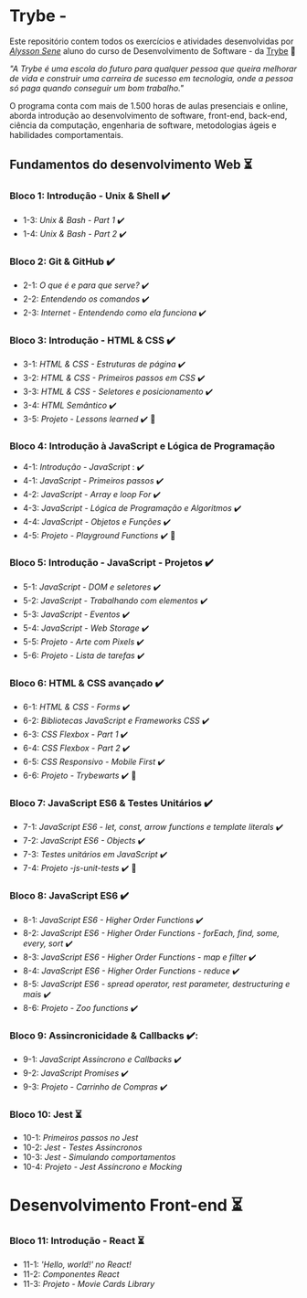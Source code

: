 # Trybe - 

Este repositório contem todos os exercícios e atividades desenvolvidas por _[Alysson Sene](https://www.linkedin.com/in/AlyssonSene/)_ aluno do curso de Desenvolvimento de Software - da [Trybe](https://www.betrybe.com/) :rocket:

_"A Trybe é uma escola do futuro para qualquer pessoa que queira melhorar de vida e construir uma carreira de sucesso em tecnologia, onde a pessoa só paga quando conseguir um bom trabalho."_

O programa conta com mais de 1.500 horas de aulas presenciais e online, aborda introdução ao desenvolvimento de software, front-end, back-end, ciência da computação, engenharia de software, metodologias ágeis e habilidades comportamentais.

## Fundamentos do desenvolvimento Web :hourglass_flowing_sand:

### Bloco 1: Introdução - Unix & Shell :heavy_check_mark:

-  1-3: _Unix & Bash - Part 1_ :heavy_check_mark: 
-  1-4: _Unix & Bash - Part 2_ :heavy_check_mark:

### Bloco 2: Git & GitHub :heavy_check_mark:

-  2-1: _O que é e para que serve?_ :heavy_check_mark:  
-  2-2: _Entendendo os comandos_ :heavy_check_mark:
-  2-3: _Internet - Entendendo como ela funciona_ :heavy_check_mark:

### Bloco 3: Introdução - HTML & CSS :heavy_check_mark:

-  3-1: _HTML & CSS - Estruturas de página_ :heavy_check_mark:
-  3-2: _HTML & CSS - Primeiros passos em CSS_ :heavy_check_mark:
-  3-3: _HTML & CSS - Seletores e posicionamento_ :heavy_check_mark:
-  3-4: _HTML Semântico_ :heavy_check_mark:
-  3-5: _Projeto - Lessons learned_ :heavy_check_mark: :rocket:

### Bloco 4:  Introdução à JavaScript e Lógica de Programação 

- 4-1: _Introdução - JavaScript_ : :heavy_check_mark:
- 4-1: _JavaScript - Primeiros passos_ :heavy_check_mark:
- 4-2: _JavaScript - Array e loop For_ :heavy_check_mark:
- 4-3: _JavaScript - Lógica de Programação e Algoritmos_ :heavy_check_mark:
- 4-4: _JavaScript - Objetos e Funções_ :heavy_check_mark:
- 4-5: _Projeto - Playground Functions_ :heavy_check_mark: :rocket:

### Bloco 5: Introdução - JavaScript - Projetos :heavy_check_mark:

-  5-1: _JavaScript - DOM e seletores_ :heavy_check_mark:
-  5-2: _JavaScript - Trabalhando com elementos_ :heavy_check_mark:
-  5-3: _JavaScript - Eventos_ :heavy_check_mark:
-  5-4: _JavaScript - Web Storage_ :heavy_check_mark:
-  5-5: _Projeto - Arte com Pixels_ :heavy_check_mark:
-  5-6: _Projeto - Lista de tarefas_ :heavy_check_mark:

### Bloco 6: HTML & CSS avançado :heavy_check_mark:

- 6-1: _HTML & CSS - Forms_ :heavy_check_mark:
- 6-2: _Bibliotecas JavaScript e Frameworks CSS_ :heavy_check_mark:
- 6-3: _CSS Flexbox - Part 1_ :heavy_check_mark:
- 6-4: _CSS Flexbox - Part 2_ :heavy_check_mark:
- 6-5: _CSS Responsivo - Mobile First_ :heavy_check_mark:
- 6-6: _Projeto - Trybewarts_ :heavy_check_mark: :rocket:

### Bloco 7: JavaScript ES6 & Testes Unitários :heavy_check_mark:

- 7-1: _JavaScript ES6 - let, const, arrow functions e template literals_ :heavy_check_mark:
- 7-2: _JavaScript ES6 - Objects_ :heavy_check_mark:
- 7-3: _Testes unitários em JavaScript_ :heavy_check_mark:
- 7-4: _Projeto -js-unit-tests_ :heavy_check_mark: :rocket:

### Bloco 8: JavaScript ES6 :heavy_check_mark:

- 8-1: _JavaScript ES6 - Higher Order Functions_ :heavy_check_mark:
- 8-2: _JavaScript ES6 - Higher Order Functions - forEach, find, some, every, sort_ :heavy_check_mark:
- 8-3: _JavaScript ES6 - Higher Order Functions - map e filter_ :heavy_check_mark:
- 8-4: _JavaScript ES6 - Higher Order Functions - reduce_ :heavy_check_mark:
- 8-5: _JavaScript ES6 - spread operator, rest parameter, destructuring e mais_ :heavy_check_mark:
- 8-6: _Projeto - Zoo functions_ :heavy_check_mark:

### Bloco 9: Assincronicidade & Callbacks :heavy_check_mark::

- 9-1: _JavaScript Assíncrono e Callbacks_ :heavy_check_mark:
- 9-2: _JavaScript Promises_ :heavy_check_mark:
- 9-3: _Projeto - Carrinho de Compras_ :heavy_check_mark:

### Bloco 10: Jest :hourglass_flowing_sand:

- 10-1: _Primeiros passos no Jest_
- 10-2: _Jest - Testes Assíncronos_
- 10-3: _Jest - Simulando comportamentos_
- 10-4: _Projeto - Jest Assíncrono e Mocking_

# Desenvolvimento Front-end :hourglass_flowing_sand:

### Bloco 11: Introdução - React :hourglass_flowing_sand:

- 11-1: _'Hello, world!' no React!_
- 11-2: _Componentes React_
- 11-3: _Projeto - Movie Cards Library_